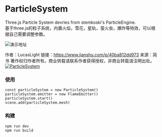 # ParticleSystem
Three.js Particle System devries from stemkoski's ParticleEngine.  
基于three.js的粒子系统，内置火焰，雪花，星轨，萤火虫，爆炸等特效，可以根据自己需要调整参数。 

![演示地址](https://dev.xingway.com/experiments/threejs/particle-system/ "ParticleSystem")

作者：LucasLight
链接：https://www.jianshu.com/p/40ba812dd973
来源：简书
著作权归作者所有。商业转载请联系作者获得授权，非商业转载请注明出处。
[![ParticleSystem](https://raw.githubusercontent.com/imokya/ParticleSystem/master/src/img/preview.png)](https://dev.xingway.com/experiments/threejs/particle-system/)

### 使用
```
const particleSystem = new ParticleSystem()
particleSystem.emitter = new FlameEmitter()
particleSystem.start()
scene.add(particleSystem.mesh)
```
### 构建
```
npm run dev
npm run build
```
